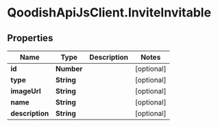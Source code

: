# QoodishApiJsClient.InviteInvitable

## Properties

Name | Type | Description | Notes
------------ | ------------- | ------------- | -------------
**id** | **Number** |  | [optional] 
**type** | **String** |  | [optional] 
**imageUrl** | **String** |  | [optional] 
**name** | **String** |  | [optional] 
**description** | **String** |  | [optional] 



